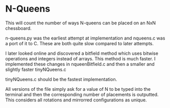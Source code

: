 # N-Queens
This will count the number of ways N-queens can be placed on an NxN chessboard.

n-queens.py was the earliest attempt at implementation and nqueens.c was a port of it to C.
These are both quite slow compared to later attempts.

I later looked online and discovered a bitfield method which uses bitwise operations and integers instead of arrays. This method is much faster.
I implemented these changes in nqueenBitfield.c and then a smaller and slightly faster tinyNQueens.c

tinyNQueens.c should be the fastest implementation.

All versions of the file simply ask for a value of N to be typed into the terminal and then the corresponding number of placements is outputted.
This considers all rotations and mirrorred configurations as unique.
